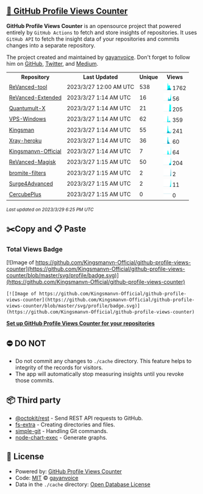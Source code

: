 ## [🚀 GitHub Profile Views Counter](https://github.com/gayanvoice/github-profile-views-counter)
**GitHub Profile Views Counter** is an opensource project that powered entirely by  `GitHub Actions` to fetch and store insights of repositories.
It uses `GitHub API` to fetch the insight data of your repositories and commits changes into a separate repository.

The project created and maintained by [gayanvoice](https://github.com/gayanvoice). Don't forget to follow him on [GitHub](https://github.com/gayanvoice), [Twitter](https://twitter.com/gayanvoice), and [Medium](https://gayanvoice.medium.com/).

<table>
	<tr>
		<th>
			Repository
		</th>
		<th>
			Last Updated
		</th>
		<th>
			Unique
		</th>
		<th>
			Views
		</th>
	</tr>
	<tr>
		<td>
			<a href="https://github.com/Kingsmanvn-Official/github-profile-views-counter/tree/master/readme/539448332/year.md">
				ReVanced-tool
			</a>
		</td>
		<td>
			2023/3/27 12:00 AM UTC
		</td>
		<td>
			538
		</td>
		<td>
			<img alt="Response time graph" src="https://github.com/Kingsmanvn-Official/github-profile-views-counter/raw/master/graph/539448332/small/year.png" height="20"> 1762
		</td>
	</tr>
	<tr>
		<td>
			<a href="https://github.com/Kingsmanvn-Official/github-profile-views-counter/tree/master/readme/566457629/year.md">
				ReVanced-Extended
			</a>
		</td>
		<td>
			2023/3/27 1:14 AM UTC
		</td>
		<td>
			16
		</td>
		<td>
			<img alt="Response time graph" src="https://github.com/Kingsmanvn-Official/github-profile-views-counter/raw/master/graph/566457629/small/year.png" height="20"> 56
		</td>
	</tr>
	<tr>
		<td>
			<a href="https://github.com/Kingsmanvn-Official/github-profile-views-counter/tree/master/readme/476203045/year.md">
				Quantumult-X
			</a>
		</td>
		<td>
			2023/3/27 1:14 AM UTC
		</td>
		<td>
			21
		</td>
		<td>
			<img alt="Response time graph" src="https://github.com/Kingsmanvn-Official/github-profile-views-counter/raw/master/graph/476203045/small/year.png" height="20"> 205
		</td>
	</tr>
	<tr>
		<td>
			<a href="https://github.com/Kingsmanvn-Official/github-profile-views-counter/tree/master/readme/542699835/year.md">
				VPS-Windows
			</a>
		</td>
		<td>
			2023/3/27 1:14 AM UTC
		</td>
		<td>
			62
		</td>
		<td>
			<img alt="Response time graph" src="https://github.com/Kingsmanvn-Official/github-profile-views-counter/raw/master/graph/542699835/small/year.png" height="20"> 359
		</td>
	</tr>
	<tr>
		<td>
			<a href="https://github.com/Kingsmanvn-Official/github-profile-views-counter/tree/master/readme/440376790/year.md">
				Kingsman
			</a>
		</td>
		<td>
			2023/3/27 1:14 AM UTC
		</td>
		<td>
			55
		</td>
		<td>
			<img alt="Response time graph" src="https://github.com/Kingsmanvn-Official/github-profile-views-counter/raw/master/graph/440376790/small/year.png" height="20"> 241
		</td>
	</tr>
	<tr>
		<td>
			<a href="https://github.com/Kingsmanvn-Official/github-profile-views-counter/tree/master/readme/468209432/year.md">
				Xray-heroku
			</a>
		</td>
		<td>
			2023/3/27 1:14 AM UTC
		</td>
		<td>
			36
		</td>
		<td>
			<img alt="Response time graph" src="https://github.com/Kingsmanvn-Official/github-profile-views-counter/raw/master/graph/468209432/small/year.png" height="20"> 60
		</td>
	</tr>
	<tr>
		<td>
			<a href="https://github.com/Kingsmanvn-Official/github-profile-views-counter/tree/master/readme/544800883/year.md">
				Kingsmanvn-Official
			</a>
		</td>
		<td>
			2023/3/27 1:14 AM UTC
		</td>
		<td>
			7
		</td>
		<td>
			<img alt="Response time graph" src="https://github.com/Kingsmanvn-Official/github-profile-views-counter/raw/master/graph/544800883/small/year.png" height="20"> 64
		</td>
	</tr>
	<tr>
		<td>
			<a href="https://github.com/Kingsmanvn-Official/github-profile-views-counter/tree/master/readme/588782327/year.md">
				ReVanced-Magisk
			</a>
		</td>
		<td>
			2023/3/27 1:15 AM UTC
		</td>
		<td>
			50
		</td>
		<td>
			<img alt="Response time graph" src="https://github.com/Kingsmanvn-Official/github-profile-views-counter/raw/master/graph/588782327/small/year.png" height="20"> 204
		</td>
	</tr>
	<tr>
		<td>
			<a href="https://github.com/Kingsmanvn-Official/github-profile-views-counter/tree/master/readme/591634128/year.md">
				bromite-filters
			</a>
		</td>
		<td>
			2023/3/27 1:15 AM UTC
		</td>
		<td>
			2
		</td>
		<td>
			<img alt="Response time graph" src="https://github.com/Kingsmanvn-Official/github-profile-views-counter/raw/master/graph/591634128/small/year.png" height="20"> 2
		</td>
	</tr>
	<tr>
		<td>
			<a href="https://github.com/Kingsmanvn-Official/github-profile-views-counter/tree/master/readme/582441774/year.md">
				Surge4Advanced
			</a>
		</td>
		<td>
			2023/3/27 1:15 AM UTC
		</td>
		<td>
			2
		</td>
		<td>
			<img alt="Response time graph" src="https://github.com/Kingsmanvn-Official/github-profile-views-counter/raw/master/graph/582441774/small/year.png" height="20"> 11
		</td>
	</tr>
	<tr>
		<td>
			<a href="https://github.com/Kingsmanvn-Official/github-profile-views-counter/tree/master/readme/499981930/year.md">
				CercubePlus
			</a>
		</td>
		<td>
			2023/3/27 1:15 AM UTC
		</td>
		<td>
			0
		</td>
		<td>
			<img alt="Response time graph" src="https://github.com/Kingsmanvn-Official/github-profile-views-counter/raw/master/graph/499981930/small/year.png" height="20"> 0
		</td>
	</tr>
</table>

<small><i>Last updated on 2023/3/29 6:25 PM UTC</i></small>

## ✂️Copy and 📋 Paste
### Total Views Badge
[![Image of https://github.com/Kingsmanvn-Official/github-profile-views-counter](https://github.com/Kingsmanvn-Official/github-profile-views-counter/blob/master/svg/profile/badge.svg)](https://github.com/Kingsmanvn-Official/github-profile-views-counter)

```readme
[![Image of https://github.com/Kingsmanvn-Official/github-profile-views-counter](https://github.com/Kingsmanvn-Official/github-profile-views-counter/blob/master/svg/profile/badge.svg)](https://github.com/Kingsmanvn-Official/github-profile-views-counter)
```
[**Set up GitHub Profile Views Counter for your repositories**](https://github.com/gayanvoice/github-profile-views-counter)
## ⛔ DO NOT
- Do not commit any changes to `./cache` directory. This feature helps to integrity of the records for visitors.
- The app will automatically stop measuring insights until you revoke those commits.
## 📦 Third party

- [@octokit/rest](https://www.npmjs.com/package/@octokit/rest) - Send REST API requests to GitHub.
- [fs-extra](https://www.npmjs.com/package/fs-extra) - Creating directories and files.
- [simple-git](https://www.npmjs.com/package/simple-git) - Handling Git commands.
- [node-chart-exec](https://www.npmjs.com/package/node-chart-exec) - Generate graphs.
## 📄 License
- Powered by: [GitHub Profile Views Counter](https://github.com/gayanvoice/github-profile-views-counter)
- Code: [MIT](./LICENSE) © [gayanvoice](https://github.com/gayanvoice)
- Data in the `./cache` directory: [Open Database License](https://opendatacommons.org/licenses/odbl/1-0/)